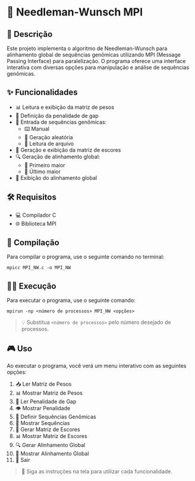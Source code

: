 # 🧬 Needleman-Wunsch MPI

## 📝 Descrição
Este projeto implementa o algoritmo de Needleman-Wunsch para alinhamento global de sequências genômicas utilizando MPI (Message Passing Interface) para paralelização. O programa oferece uma interface interativa com diversas opções para manipulação e análise de sequências genômicas.

## ✨ Funcionalidades
- 📊 Leitura e exibição da matriz de pesos
- 🔢 Definição da penalidade de gap
- 🧬 Entrada de sequências genômicas:
  - ⌨️ Manual
  - 🎲 Geração aleatória
  - 📁 Leitura de arquivo
- 🔢 Geração e exibição da matriz de escores
- 🔍 Geração de alinhamento global:
  - 🥇 Primeiro maior
  - 🏁 Último maior
- 👀 Exibição do alinhamento global

## 🛠️ Requisitos
- 💻 Compilador C
- 🌐 Biblioteca MPI

## 🚀 Compilação
Para compilar o programa, use o seguinte comando no terminal:
```
mpicc MPI_NW.c -o MPI_NW
```

## 🏃‍♂️ Execução
Para executar o programa, use o seguinte comando:
```
mpirun -np <número de processos> MPI_NW <opções>
```
> 💡 Substitua `<número de processos>` pelo número desejado de processos.

## 🎮 Uso
Ao executar o programa, você verá um menu interativo com as seguintes opções:

1. 📥 Ler Matriz de Pesos
2. 📊 Mostrar Matriz de Pesos
3. 🔢 Ler Penalidade de Gap
4. 👁️ Mostrar Penalidade
5. 🧬 Definir Sequências Genômicas
6. 📜 Mostrar Sequências
7. 🔢 Gerar Matriz de Escores
8. 📊 Mostrar Matriz de Escores
9. 🔍 Gerar Alinhamento Global
10. 👀 Mostrar Alinhamento Global
11. 🚪 Sair

> 📌 Siga as instruções na tela para utilizar cada funcionalidade.